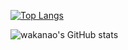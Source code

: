 [![Top Langs](https://github-readme-stats.vercel.app/api/top-langs/?username=naokiwakata&layout=donut)](https://github.com/anuraghazra/github-readme-stats)

![wakanao's GitHub stats](https://github-readme-stats.vercel.app/api?username=naokiwakata&show_icons=true&hide=contribs&theme=merko)
